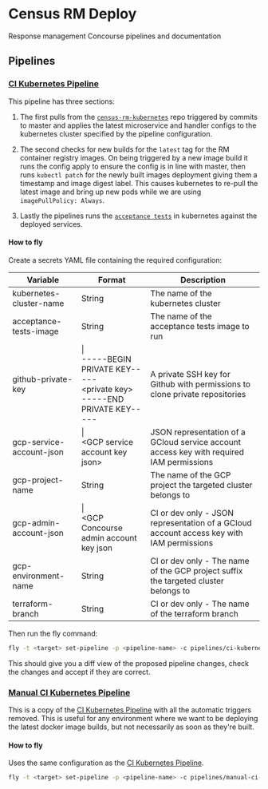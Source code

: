 # Census RM Deploy
Response management Concourse pipelines and documentation

## Pipelines
### [CI Kubernetes Pipeline](pipelines/ci-kubernetes-pipeline.yml)
This pipeline has three sections:

1. The first pulls from the [`census-rm-kubernetes`](https://github.com/ONSdigital/census-rm-kubernetes) repo triggered by commits to master and applies the latest microservice and handler configs to the kubernetes cluster specified by the pipeline configuration.

1. The second checks for new builds for the `latest` tag for the RM container registry images. On being triggered by a new image build it runs the config apply to ensure the config is in line with master, then runs `kubectl patch` for the newly built images deployment giving them a timestamp and image digest label. This causes kubernetes to re-pull the latest image and bring up new pods while we are using `imagePullPolicy: Always`.

1. Lastly the pipelines runs the [`acceptance tests`](https://github.com/ONSdigital/census-rm-acceptance-tests) in kubernetes against the deployed services.

#### How to fly
Create a secrets YAML file containing the required configuration:

| Variable                 | Format                                                                              | Description                                                                              |
| ------------------------ | ----------------------------------------------------------------------------------- | -----------------------------------------------------------------------------------------|
| kubernetes-cluster-name  | String                                                                              | The name of the kubernetes cluster                                                       |
| acceptance-tests-image   | String                                                                              | The name of the acceptance tests image to run                                            |
| github-private-key       | \| <br>-----BEGIN PRIVATE KEY----- <br>\<private key> <br>-----END PRIVATE KEY----- | A private SSH key for Github with permissions to clone private repositories              |
| gcp-service-account-json | \| <br>\<GCP service account key json>                                              | JSON representation of a GCloud service account access key with required IAM permissions |
| gcp-project-name         | String                                                                              | The name of the GCP project the targeted cluster belongs to                              |
| gcp-admin-account-json   | \| <br>\<GCP Concourse admin account key json                                       | CI or dev only - JSON representation of a GCloud account access key with IAM permissions |
| gcp-environment-name     | String                                                                              | CI or dev only - The name of the GCP project suffix the targeted cluster belongs to      |
| terraform-branch         | String                                                                              | CI or dev only - The name of the terraform branch                                        |


Then run the fly command:
```bash
fly -t <target> set-pipeline -p <pipeline-name> -c pipelines/ci-kubernetes-pipeline.yml -l <path-to-secrets-yml>
```
This should give you a diff view of the proposed pipeline changes, check the changes and accept if they are correct.

### [Manual CI Kubernetes Pipeline](pipelines/manual-ci-kubernetes-pipeline.yml)
This is a copy of the [CI Kubernetes Pipeline](#ci-kuberenetes-pipeline) with all the automatic triggers removed. This is useful for any environment where we want to be deploying the latest docker image builds, but not necessarily as soon as they're built.

#### How to fly

Uses the same configuration as the [CI Kubernetes Pipeline](#ci-kubernetes-pipeline).
```bash
fly -t <target> set-pipeline -p <pipeline-name> -c pipelines/manual-ci-kubernetes-pipeline.yml -l <path-to-secrets-yml>
```
